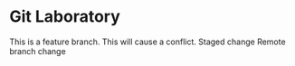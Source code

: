 # Git Laboratory
This is a feature branch.
This will cause a conflict.
Staged change
Remote branch change
